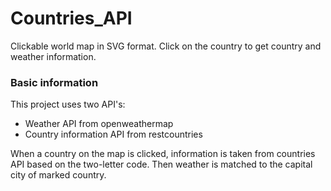 # Countries_API
Clickable world map in SVG format. Click on the country to get country and weather information.

### Basic information
This project uses two API's:
- Weather API from openweathermap
- Country information API from restcountries

When a country on the map is clicked, information is taken from countries API based on the two-letter code. Then weather is matched to the capital city of marked country.
